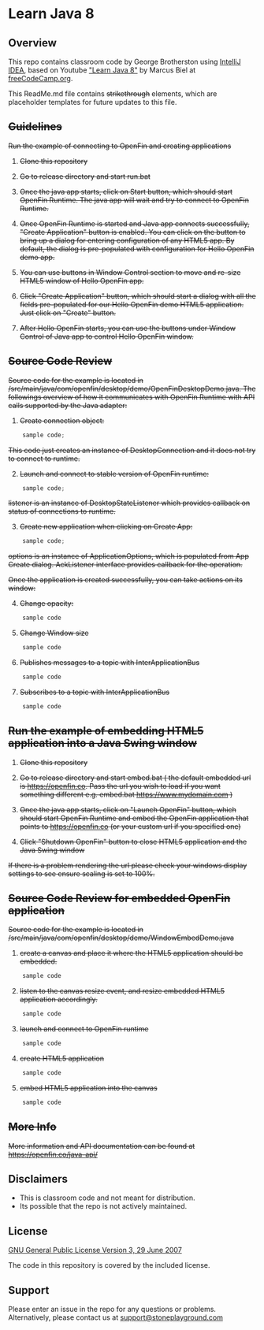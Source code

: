 # Learn Java 8

## Overview
This repo contains classroom code by George Brotherston using [IntelliJ IDEA][1], based on Youtube ["Learn Java 8"][2] by Marcus Biel at [freeCodeCamp.org][3].

[1]: https://www.jetbrains.com/idea/
[2]: https://www.youtube.com/watch?v=grEKMHGYyns&t=1377s
[3]: www.freecodecamp.org

This ReadMe.md file contains ~~strikethrough~~ elements, which are placeholder templates for future updates to this file.

## ~~Guidelines~~
~~Run the example of connecting to OpenFin and creating applications~~

1. ~~Clone this repository~~

2. ~~Go to release directory and start run.bat~~

3. ~~Once the java app starts, click on Start button, which should start OpenFin Runtime.  The java app will wait and try to connect to OpenFin Runtime.~~

4. ~~Once OpenFin Runtime is started and Java app connects successfully,  "Create Application" button is enabled.  You can click on the button to bring up a dialog for entering configuration of any HTML5 app.  By default, the dialog is pre-populated with configuration for Hello OpenFin demo app.~~

5. ~~You can use buttons in Window Control section to move and re-size HTML5 window of Hello OpenFin app.~~

6. ~~Click "Create Application" button, which should start a dialog with all the fields pre-populated for our Hello OpenFin demo HTML5 application.  Just click on "Create" button.~~

7. ~~After Hello OpenFin starts, you can use the buttons under Window Control of Java app to control Hello OpenFin window.~~

## ~~Source Code Review~~

~~Source code for the example is located in /src/main/java/com/openfin/desktop/demo/OpenFinDesktopDemo.java.  The followings overview of how it communicates with OpenFin Runtime with API calls supported by the Java adapter:~~

1. ~~Create connection object:~~

```java
	sample code;
```
~~This code just creates an instance of DesktopConnection and it does not try to connect to runtime.~~

2. ~~Launch and connect to stable version of OpenFin runtime:~~

```java
	sample code;
```
~~listener is an instance of DesktopStateListener which provides callback on status of connections to runtime.~~

3. ~~Create new application when clicking on Create App:~~

```java
	sample code;
```
~~options is an instance of ApplicationOptions, which is populated from App Create dialog.  AckListener interface provides callback for the operation.~~

~~Once the application is created successfully, you can take actions on its window:~~

4.  ~~Change opacity:~~

```java
	sample code
```

5. ~~Change Window size~~

```java
	sample code
```

6. ~~Publishes messages to a topic with InterApplicationBus~~

```java
	sample code
```

7. ~~Subscribes to a topic with InterApplicationBus~~

```java
	sample code
```

## ~~Run the example of embedding HTML5 application into a Java Swing window~~

1. ~~Clone this repository~~

2. ~~Go to release directory and start embed.bat ( the default embedded url is https://openfin.co. Pass the url you wish to load if you want something different e.g. embed.bat https://www.mydomain.com )~~

3. ~~Once the java app starts, click on "Launch OpenFin" button, which should start OpenFin Runtime and embed the OpenFin application that points to https://openfin.co (or your custom url if you specified one)~~

4. ~~Click "Shutdown OpenFin" button to close HTML5 application and the Java Swing window~~

~~If there is a problem rendering the url please check your windows display settings to see ensure scaling is set to 100%.~~

## ~~Source Code Review for embedded OpenFin application~~

~~Source code for the example is located in /src/main/java/com/openfin/desktop/demo/WindowEmbedDemo.java~~

1. ~~create a canvas and place it where the HTML5 application should be embedded.~~

```java
	sample code
```

2. ~~listen to the canvas resize event, and resize embedded HTML5 application accordingly.~~

```java
	sample code
```

3. ~~launch and connect to OpenFin runtime~~

```java
	sample code
```

4. ~~create HTML5 application~~

```java
	sample code
```

5. ~~embed HTML5 application into the canvas~~

```java
	sample code
```

## ~~More Info~~
~~More information and API documentation can be found at https://openfin.co/java-api/~~

## Disclaimers
* This is classroom code and not meant for distribution.
* Its possible that the repo is not actively maintained.

## License
[GNU General Public License Version 3, 29 June 2007][4]

[4]: https://www.gnu.org/licenses/gpl-3.0.en.html

The code in this repository is covered by the included license.

## Support
Please enter an issue in the repo for any questions or problems.
<br> Alternatively, please contact us at support@stoneplayground.com